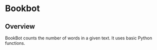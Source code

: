 # Bookbot

## Overview
BookBot counts the number of words in a given text. It uses basic Python functions.

